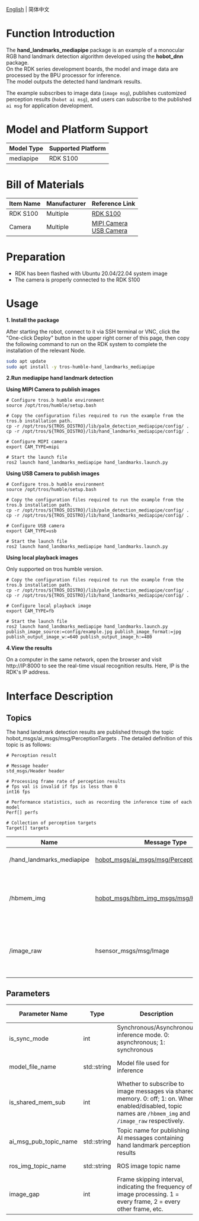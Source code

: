 [English](./README.md) | 简体中文

# Function Introduction

The **hand_landmarks_mediapipe** package is an example of a monocular RGB hand landmark detection algorithm developed using the **hobot_dnn** package.  
On the RDK series development boards, the model and image data are processed by the BPU processor for inference.  
The model outputs the detected hand landmark results.

The example subscribes to image data (`image msg`), publishes customized perception results (`hobot ai msg`), and users can subscribe to the published `ai msg` for application development.

# Model and Platform Support

| Model Type           | Supported Platform |
| :------------------- | ------------------ |
| mediapipe            | RDK S100           |

# Bill of Materials

| Item Name            | Manufacturer | Reference Link                                                                 |
| :------------------- | ------------ | ------------------------------------------------------------------------------ |
| RDK S100             | Multiple     | [RDK S100](https://developer.horizon.cc/rdks100)                               |
| Camera               | Multiple     | [MIPI Camera](https://developer.horizon.cc/nodehubdetail/168958376283445781)<br>[USB Camera](https://developer.horizon.cc/nodehubdetail/168958376283445777) |

# Preparation

- RDK has been flashed with Ubuntu 20.04/22.04 system image  
- The camera is properly connected to the RDK S100

# Usage

**1. Install the package**

After starting the robot, connect to it via SSH terminal or VNC, click the "One-click Deploy" button in the upper right corner of this page, then copy the following command to run on the RDK system to complete the installation of the relevant Node.

```bash
sudo apt update
sudo apt install -y tros-humble-hand_landmarks_mediapipe
```

**2.Run mediapipe hand landmark detection**

**Using MIPI Camera to publish images**

```shell
# Configure tros.b humble environment
source /opt/tros/humble/setup.bash

# Copy the configuration files required to run the example from the tros.b installation path.
cp -r /opt/tros/${TROS_DISTRO}/lib/palm_detection_mediapipe/config/ .
cp -r /opt/tros/${TROS_DISTRO}/lib/hand_landmarks_mediapipe/config/ .

# Configure MIPI camera
export CAM_TYPE=mipi

# Start the launch file
ros2 launch hand_landmarks_mediapipe hand_landmarks.launch.py

```

**Using USB Camera to publish images**

```shell
# Configure tros.b humble environment
source /opt/tros/humble/setup.bash

# Copy the configuration files required to run the example from the tros.b installation path.
cp -r /opt/tros/${TROS_DISTRO}/lib/palm_detection_mediapipe/config/ .
cp -r /opt/tros/${TROS_DISTRO}/lib/hand_landmarks_mediapipe/config/ .

# Configure USB camera
export CAM_TYPE=usb

# Start the launch file
ros2 launch hand_landmarks_mediapipe hand_landmarks.launch.py
```

**Using local playback images**

Only supported on tros humble version.

```shell
# Copy the configuration files required to run the example from the tros.b installation path.
cp -r /opt/tros/${TROS_DISTRO}/lib/palm_detection_mediapipe/config/ .
cp -r /opt/tros/${TROS_DISTRO}/lib/hand_landmarks_mediapipe/config/ .

# Configure local playback image
export CAM_TYPE=fb

# Start the launch file
ros2 launch hand_landmarks_mediapipe hand_landmarks.launch.py publish_image_source:=config/example.jpg publish_image_format:=jpg publish_output_image_w:=640 publish_output_image_h:=480

```

**4.View the results**

On a computer in the same network, open the browser and visit http://IP:8000
 to see the real-time visual recognition results.
Here, IP is the RDK's IP address.

# Interface Description

## Topics

The hand landmark detection results are published through the topic hobot_msgs/ai_msgs/msg/PerceptionTargets
.
The detailed definition of this topic is as follows:
```shell
# Perception result

# Message header
std_msgs/Header header

# Processing frame rate of perception results
# fps val is invalid if fps is less than 0
int16 fps

# Performance statistics, such as recording the inference time of each model
Perf[] perfs

# Collection of perception targets
Target[] targets

```

| Name                        | Message Type                                                                                                                          | Description                                                                                                  |
| --------------------------- | ------------------------------------------------------------------------------------------------------------------------------------- | ------------------------------------------------------------------------------------------------------------ |
| /hand\_landmarks\_mediapipe | [hobot\_msgs/ai\_msgs/msg/PerceptionTargets](https://github.com/D-Robotics/hobot_msgs/blob/develop/ai_msgs/msg/PerceptionTargets.msg) | Publishes detected target information                                                                        |
| /hbmem\_img                 | [hobot\_msgs/hbm\_img\_msgs/msg/HbmMsg1080P](https://github.com/D-Robotics/hobot_msgs/blob/develop/hbm_img_msgs/msg/HbmMsg1080P.msg)  | When `is_shared_mem_sub == 1`, subscribes to image data from the previous node via shared memory             |
| /image\_raw                 | hsensor\_msgs/msg/Image                                                                                                               | When `is_shared_mem_sub == 0`, subscribes to image data from the previous node via standard ROS subscription |

## Parameters


| Parameter Name            | Type        | Description                                                                                                                                                 | Required | Supported Configurations          | Default Value               |
| ------------------------- | ----------- | ----------------------------------------------------------------------------------------------------------------------------------------------------------- | -------- | --------------------------------- | --------------------------- |
| is\_sync\_mode            | int         | Synchronous/Asynchronous inference mode. 0: asynchronous; 1: synchronous                                                                                    | No       | 0/1                               | 0                           |
| model\_file\_name         | std::string | Model file used for inference                                                                                                                               | No       | Configured with actual model path | config/hand\_224\_224.hbm   |
| is\_shared\_mem\_sub      | int         | Whether to subscribe to image messages via shared memory. 0: off; 1: on. When enabled/disabled, topic names are `/hbmem_img` and `/image_raw` respectively. | No       | 0/1                               | 1                           |
| ai\_msg\_pub\_topic\_name | std::string | Topic name for publishing AI messages containing hand landmark perception results                                                                           | No       | Configured per deployment         | /hand\_landmarks\_mediapipe |
| ros\_img\_topic\_name     | std::string | ROS image topic name                                                                                                                                        | No       | Configured per deployment         | /image\_raw                 |
| image\_gap                | int         | Frame skipping interval, indicating the frequency of image processing. 1 = every frame, 2 = every other frame, etc.                                         | No       | Configured per deployment         | 1                           |
